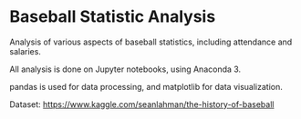 # Baseball Statistic Analysis

Analysis of various aspects of baseball statistics, including attendance and salaries.

All analysis is done on Jupyter notebooks, using Anaconda 3.

pandas is used for data processing, and matplotlib for data visualization.

Dataset: https://www.kaggle.com/seanlahman/the-history-of-baseball
